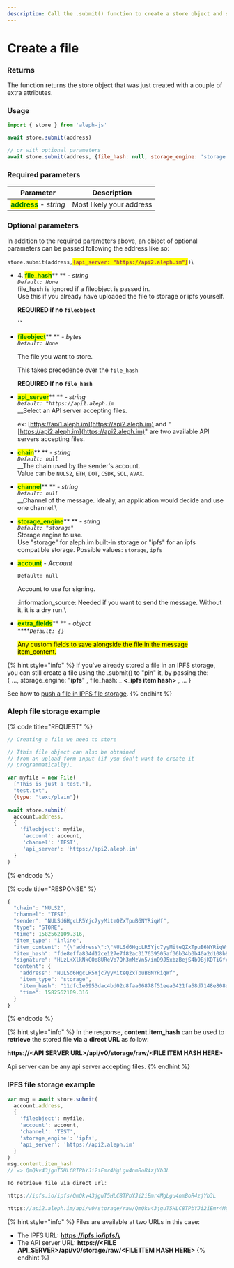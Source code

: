 ```yaml
---
description: Call the .submit() function to create a store object and save a file.
---
```


# Create a file

### Returns

The function returns the store object that was just created with a couple of extra attributes.&#x20;



### Usage

```javascript
import { store } from 'aleph-js'

await store.submit(address)

// or with optional parameters
await store.submit(address, {file_hash: null, storage_engine: 'storage', account: null})
```



### Required parameters

| Parameter                                                | Description              |
| -------------------------------------------------------- | ------------------------ |
| <mark style="color:green;">**address**</mark> - _string_ | Most likely your address |

###

### Optional parameters

In addition to the required parameters above, an object of optional  parameters can be passed following the address like so:

`store.submit(address,`<mark style="color:purple;">`{api_server: "https://api2.aleph.im"}`</mark>`)`\


*   4\. <mark style="color:green;">**file\_hash**</mark>** ** _- string_\
    _`Default: None`_\
    file\_hash is ignored if a fileobject is passed in. \
    Use this if you already have uploaded the file to storage or ipfs yourself.

    **REQUIRED if no `fileobject`**

    **``**
*   <mark style="color:green;">**fileobject**</mark>** ** _- bytes_\
    _`Default: None`_

    The file you want to store.

    This takes precedence over the `file_hash`

    **REQUIRED if no `file_hash`**


*   <mark style="color:green;">**api\_server**</mark>** ** _- string_\
    _`Default: "https://api1.aleph.im`_\
    __Select an API server accepting files.

    ex: [https://api1.aleph.im](https://api2.aleph.im) and "[https://api2.aleph.im](https://api2.aleph.im)" are two available API servers accepting files.
*   <mark style="color:green;">**chain**</mark>** ** _- string_\
    _`Default: null`_\
    __The chain used by the sender's account. \
    Value can be `NULS2`, `ETH`, `DOT`, `CSDK`, `SOL`, `AVAX`.


* <mark style="color:green;">**channel**</mark>** ** _- string_\
  _`Default: null`_\
  __Channel of the message. Ideally, an application would decide and use one channel.\

*   <mark style="color:green;">**storage\_engine**</mark>** ** _- string_\
    _`Default: "storage"`_\
    Storage engine to use. \
    Use "storage" for aleph.im built-in storage or "ipfs" for an ipfs compatible storage. Possible values: `storage`, `ipfs`


*   <mark style="color:green;">**account**</mark> - _Account_

    `Default: null`

    Account to use for signing.

    :information\_source: Needed if you want to send the message. Without it, it is a dry run.\

*   <mark style="color:green;">**extra\_fields**</mark>** ** _- object_\
    ****_`Default: {}`_

    <mark style="background-color:yellow;">Any custom fields to save alongside the file in the message item\_content.</mark>



{% hint style="info" %}
If you've already stored a file in an IPFS storage, you can still create a file using the .submit() to "pin" it, by passing the:\
{  ..., storage\_engine: "**ipfs**" , file\_hash: _ **<**_**ipfs item hash>** , ... }

See how to [push a file in IPFS file storage](../additional-endpoints/storage\_push\_file.md#2-to-ipfs).
{% endhint %}

### Aleph file storage example

{% code title="REQUEST" %}
```javascript
// Creating a file we need to store

// Tthis file object can also be obtained 
// from an upload form input (if you don't want to create it 
// programmatically).

var myfile = new File(
  ["This is just a test."],
  "test.txt",
  {type: "text/plain"})
        
await store.submit(
  account.address,
  {
    'fileobject': myfile,
     'account': account,
     'channel': 'TEST',
     'api_server': 'https://api2.aleph.im'
  }
)
```
{% endcode %}

{% code title="RESPONSE" %}
```javascript
{
  "chain": "NULS2",
  "channel": "TEST",
  "sender": "NULSd6HgcLR5Yjc7yyMiteQZxTpuB6NYRiqWf",
  "type": "STORE",
  "time": 1582562109.316,
  "item_type": "inline",
  "item_content": "{\"address\":\"NULSd6HgcLR5Yjc7yyMiteQZxTpuB6NYRiqWf\",\"item_type\":\"storage\",\"item_hash\":\"11dfc1e6953dac4bd02d8faa06878f51eea3421fa58d7148e808d425cff2a921\",\"time\":1582562109.316}",
  "item_hash": "fde8effa834d12ce127e7f82ac317639505af36b34b3b40a2d108b9e1bfb3b2b",
  "signature": "HLzL+XlkNkCOo8UReVo7Qh3mMzVn5/imD9J5xbzBejS4b9BjKDTiGfcnhJQPGd47lcmPg3jtBcVOTPNSPVwb3Ws=",
  "content": {
    "address": "NULSd6HgcLR5Yjc7yyMiteQZxTpuB6NYRiqWf",
    "item_type": "storage",
    "item_hash": "11dfc1e6953dac4bd02d8faa06878f51eea3421fa58d7148e808d425cff2a921",
    "time": 1582562109.316
  }
}
```
{% endcode %}

{% hint style="info" %}
In the response, **content.item\_hash** can be used to **retrieve** the stored file **via** a **direct URL** as follow:

**https://\<API SERVER URL>/api/v0/storage/raw/\<FILE ITEM HASH HERE>**

Api server can be any api server accepting files.
{% endhint %}

### IPFS file storage example

```javascript
var msg = await store.submit(
  account.address,
  {
    'fileobject': myfile,
    'account': account,
    'channel': 'TEST',
    'storage_engine': 'ipfs',
    'api_server': 'https://api2.aleph.im'
  }
)
msg.content.item_hash
// => QmQkv43jguT5HLC8TPbYJi2iEmr4MgLgu4nmBoR4zjYb3L

To retrieve file via direct url:

https://ipfs.io/ipfs/QmQkv43jguT5HLC8TPbYJi2iEmr4MgLgu4nmBoR4zjYb3L

https://api2.aleph.im/api/v0/storage/raw/QmQkv43jguT5HLC8TPbYJi2iEmr4MgLgu4nmBoR4zjYb3L
```

{% hint style="info" %}
Files are available at two URLs in this case:&#x20;

* The IPFS URL: **https://ipfs.io/ipfs/\<FILE ITEM HASH HERE>**
* The API server URL: **https://\<FILE API\_SERVER>/api/v0/storage/raw/\<FILE ITEM HASH HERE>**
{% endhint %}
